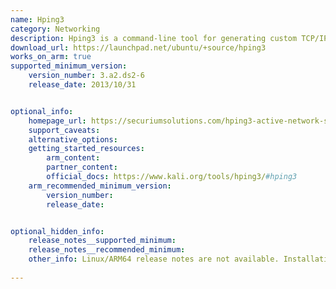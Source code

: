 ```yaml
---
name: Hping3
category: Networking
description: Hping3 is a command-line tool for generating custom TCP/IP packets, widely used for network testing, firewall auditing, and security assessments. 
download_url: https://launchpad.net/ubuntu/+source/hping3
works_on_arm: true
supported_minimum_version:
    version_number: 3.a2.ds2-6
    release_date: 2013/10/31


optional_info:
    homepage_url: https://securiumsolutions.com/hping3-active-network-smashing-tool/
    support_caveats:
    alternative_options:
    getting_started_resources:
        arm_content: 
        partner_content: 
        official_docs: https://www.kali.org/tools/hping3/#hping3
    arm_recommended_minimum_version:
        version_number: 
        release_date:


optional_hidden_info:
    release_notes__supported_minimum: 
    release_notes__recommended_minimum:
    other_info: Linux/ARM64 release notes are not available. Installation and Testing were done using "apt install hping3". The minimum version of hping3 3.a2.ds2-6 corresponds to ubuntu:14.04 and 3.a2.ds2-10 to ubuntu:22.04.
    
---
```

